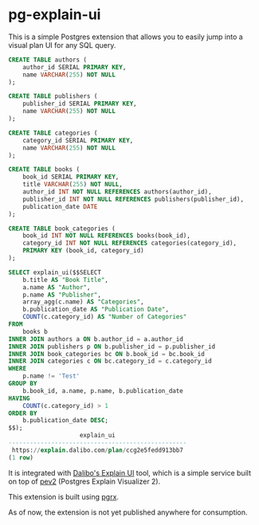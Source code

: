 # pg-explain-ui

This is a simple Postgres extension that allows you to easily jump into a visual plan UI for any SQL query.

```sql
CREATE TABLE authors (
    author_id SERIAL PRIMARY KEY,
    name VARCHAR(255) NOT NULL
);

CREATE TABLE publishers (
    publisher_id SERIAL PRIMARY KEY,
    name VARCHAR(255) NOT NULL
);

CREATE TABLE categories (
    category_id SERIAL PRIMARY KEY,
    name VARCHAR(255) NOT NULL
);

CREATE TABLE books (
    book_id SERIAL PRIMARY KEY,
    title VARCHAR(255) NOT NULL,
    author_id INT NOT NULL REFERENCES authors(author_id),
    publisher_id INT NOT NULL REFERENCES publishers(publisher_id),
    publication_date DATE
);

CREATE TABLE book_categories (
    book_id INT NOT NULL REFERENCES books(book_id),
    category_id INT NOT NULL REFERENCES categories(category_id),
    PRIMARY KEY (book_id, category_id)
);

SELECT explain_ui($$SELECT
    b.title AS "Book Title",
    a.name AS "Author",
    p.name AS "Publisher",
    array_agg(c.name) AS "Categories",
    b.publication_date AS "Publication Date",
    COUNT(c.category_id) AS "Number of Categories"
FROM
    books b
INNER JOIN authors a ON b.author_id = a.author_id
INNER JOIN publishers p ON b.publisher_id = p.publisher_id
INNER JOIN book_categories bc ON b.book_id = bc.book_id
INNER JOIN categories c ON bc.category_id = c.category_id
WHERE
    p.name != 'Test'
GROUP BY
    b.book_id, a.name, p.name, b.publication_date
HAVING
    COUNT(c.category_id) > 1
ORDER BY
    b.publication_date DESC;
$$);
                    explain_ui
--------------------------------------------------
 https://explain.dalibo.com/plan/ccg2e5fedd913bb7
(1 row)
```

It is integrated with [Dalibo's Explain UI](https://explain.dalibo.com/) tool, which is a simple service built on top of [pev2](https://github.com/dalibo/pev2) (Postgres Explain Visualizer 2).

This extension is built using [pgrx](https://github.com/pgcentralfoundation/pgrx).

As of now, the extension is not yet published anywhere for consumption.